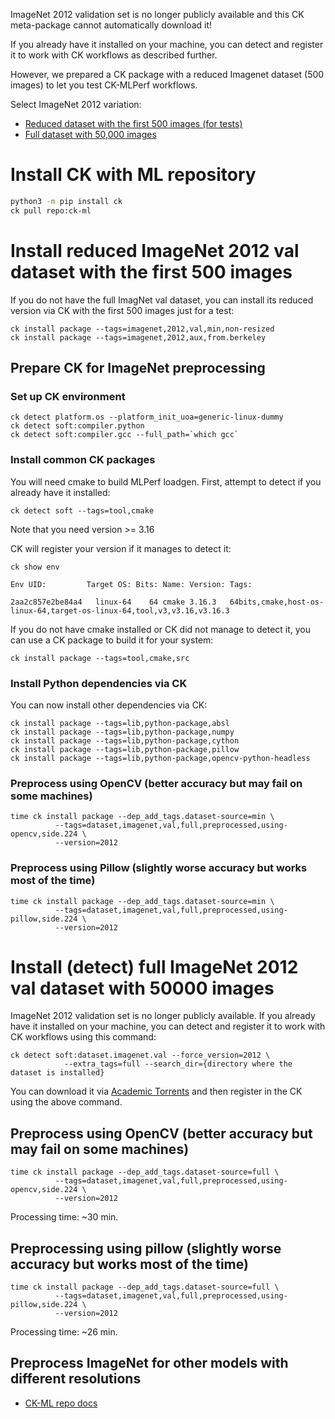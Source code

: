 ImageNet 2012 validation set is no longer publicly available
and this CK meta-package cannot automatically download it!

If you already have it installed on your machine, you can detect
and register it to work with CK workflows as described further.

However, we prepared a CK package with a reduced Imagenet dataset (500 images)
to let you test CK-MLPerf workflows.


Select ImageNet 2012 variation:
* [Reduced dataset with the first 500 images (for tests)](#install-reduced-imagenet-2012-val-dataset-with-the-first-500-images)
* [Full dataset with 50,000 images](#install-detect-full-imagenet-2012-val-dataset-with-50000-images)


# Install CK with ML repository

```bash
python3 -m pip install ck
ck pull repo:ck-ml
```

# Install reduced ImageNet 2012 val dataset with the first 500 images

If you do not have the full ImagNet val dataset, you can install its reduced version via CK
with the first 500 images just for a test:

```
ck install package --tags=imagenet,2012,val,min,non-resized
ck install package --tags=imagenet,2012,aux,from.berkeley
```

## Prepare CK for ImageNet preprocessing

### Set up CK environment

```
ck detect platform.os --platform_init_uoa=generic-linux-dummy
ck detect soft:compiler.python
ck detect soft:compiler.gcc --full_path=`which gcc`
```

### Install common CK packages

You will need cmake to build MLPerf loadgen. First, attempt to detect if you already have it installed:
```
ck detect soft --tags=tool,cmake
```

Note that you need version >= 3.16

CK will register your version if it manages to detect it:
```
ck show env

Env UID:         Target OS: Bits: Name: Version: Tags:

2aa2c857e2be84a4   linux-64    64 cmake 3.16.3   64bits,cmake,host-os-linux-64,target-os-linux-64,tool,v3,v3.16,v3.16.3
`````

If you do not have cmake installed or CK did not manage to detect it, you can use a CK package to build it for your system:
```
ck install package --tags=tool,cmake,src
```

### Install Python dependencies via CK

You can now install other dependencies via CK:

```
ck install package --tags=lib,python-package,absl
ck install package --tags=lib,python-package,numpy
ck install package --tags=lib,python-package,cython
ck install package --tags=lib,python-package,pillow
ck install package --tags=lib,python-package,opencv-python-headless
```

### Preprocess using OpenCV (better accuracy but may fail on some machines)

```
time ck install package --dep_add_tags.dataset-source=min \
          --tags=dataset,imagenet,val,full,preprocessed,using-opencv,side.224 \
          --version=2012
```

### Preprocess using Pillow (slightly worse accuracy but works most of the time)

```
time ck install package --dep_add_tags.dataset-source=min \
          --tags=dataset,imagenet,val,full,preprocessed,using-pillow,side.224 \
          --version=2012
```


# Install (detect) full ImageNet 2012 val dataset with 50000 images

ImageNet 2012 validation set is no longer publicly available.
If you already have it installed on your machine, you can detect
and register it to work with CK workflows using this command:

```
ck detect soft:dataset.imagenet.val --force_version=2012 \
            --extra_tags=full --search_dir={directory where the dataset is installed}
```

You can download it via [Academic Torrents](https://academictorrents.com/details/5d6d0df7ed81efd49ca99ea4737e0ae5e3a5f2e5)
and then register in the CK using the above command.


## Preprocess using OpenCV (better accuracy but may fail on some machines)

```
time ck install package --dep_add_tags.dataset-source=full \
          --tags=dataset,imagenet,val,full,preprocessed,using-opencv,side.224 \
          --version=2012
```

Processing time: ~30 min.

## Preprocessing using pillow (slightly worse accuracy but works most of the time)

```
time ck install package --dep_add_tags.dataset-source=full \
          --tags=dataset,imagenet,val,full,preprocessed,using-pillow,side.224 \
          --version=2012
```

Processing time: ~26 min.


## Preprocess ImageNet for other models with different resolutions

* [CK-ML repo docs](https://github.com/ctuning/ck-ml/blob/main/program/image-classification-tflite-loadgen/README.md)
